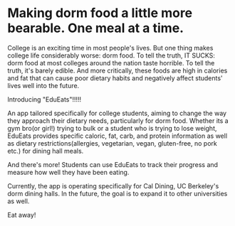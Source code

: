 # Making dorm food a little more bearable. One meal at a time.

College is an exciting time in most people's lives. But one thing makes college life considerably worse: dorm food. To tell the truth, IT SUCKS: dorm food at most colleges around the nation taste horrible. To tell the truth, it's barely edible. And more critically, these foods are high in calories and fat that can cause poor dietary habits and negatively affect students' lives well into the future. 

Introducing "EduEats"!!!!!

An app tailored specifically for college students, aiming to change the way they approach their dietary needs, particularly for dorm food. Whether its a gym bro(or girl!) trying to bulk or a student who is trying to lose weight, EduEats provides specific caloric, fat, carb, and protein information as well as dietary restrictions(allergies, vegetarian, vegan, gluten-free, no pork etc.) for dining hall meals.

And there's more! Students can use EduEats to track their progress and measure how well they have been eating.

Currently, the app is operating specifically for Cal Dining, UC Berkeley's dorm dining halls. In the future, the goal is to expand it to other universities as well.

Eat away!




 
